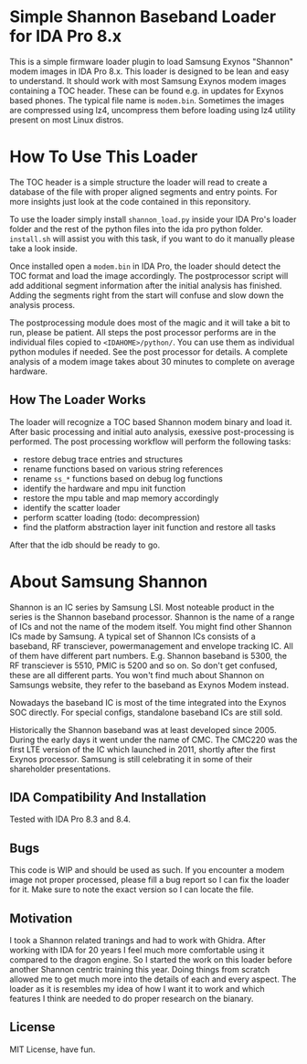 # Simple Shannon Baseband Loader for IDA Pro 8.x

This is a simple firmware loader plugin to load Samsung Exynos "Shannon" modem images in IDA Pro 8.x. This loader is designed to be lean and easy to understand. It should work with most Samsung Exynos modem images containing a TOC header. These can be found e.g. in updates for Exynos based phones. The typical file name is `modem.bin`. Sometimes the images are compressed using lz4, uncompress them before loading using lz4 utility present on most Linux distros. 

# How To Use This Loader

The TOC header is a simple structure the loader will read to create a database of the file with proper aligned segments and entry points. For more insights just look at the code contained in this reponsitory. 

To use the loader simply install `shannon_load.py` inside your IDA Pro's loader folder and the rest of the python files into the ida pro python folder. `install.sh` will assist you with this task, if you want to do it manually please take a look inside.

Once installed open a `modem.bin` in IDA Pro, the loader should detect the TOC format and load the image accordingly. The postprocessor script will add additional segment information after the initial analysis has finished. Adding the segments right from the start will confuse and slow down the analysis process.

The postprocessing module does most of the magic and it will take a bit to run, please be patient. All steps the post processor performs are in the individual files copied to `<IDAHOME>/python/`. You can use them as individual python modules if needed. See the post processor for details. A complete analysis of a modem image takes about 30 minutes to complete on average hardware.

## How The Loader Works

The loader will recognize a TOC based Shannon modem binary and load it. After basic processing and initial auto analysis, exessive post-processing is performed. The post processing workflow will perform the following tasks:

* restore debug trace entries and structures
* rename functions based on various string references
* rename `ss_*` functions based on debug log functions
* identify the hardware and mpu init function
* restore the mpu table and map memory accordingly
* identify the scatter loader
* perform scatter loading (todo: decompression)
* find the platform abstraction layer init function and restore all tasks

After that the idb should be ready to go.

# About Samsung Shannon 

Shannon is an IC series by Samsung LSI. Most noteable product in the series is the Shannon baseband processor. Shannon is the name of a range of ICs and not the name of the modem itself. You might find other Shannon ICs made by Samsung. A typical set of Shannon ICs consists of a baseband, RF transciever, powermanagement and envelope tracking IC. All of them have different part numbers. E.g. Shannon baseband is 5300, the RF transciever is 5510, PMIC is 5200 and so on. So don't get confused, these are all different parts. You won't find much about Shannon on Samsungs website, they refer to the baseband as Exynos Modem instead.

Nowadays the baseband IC is most of the time integrated into the Exynos SOC directly. For special configs, standalone baseband ICs are still sold.

Historically the Shannon baseband was at least developed since 2005. During the early days it went under the name of CMC. The CMC220 was the first LTE version of the IC which launched in 2011, shortly after the first Exynos processor. Samsung is still celebrating it in some of their shareholder presentations.

## IDA Compatibility And Installation

Tested with IDA Pro 8.3 and 8.4.

## Bugs

This code is WIP and should be used as such. If you encounter a modem image not proper processed, please fill a bug report so I can fix the loader for it. Make sure to note the exact version so I can locate the file.

## Motivation 

I took a Shannon related tranings and had to work with Ghidra. After working with IDA for 20 years I feel much more comfortable using it compared to the dragon engine. So I started the work on this loader before another Shannon centric training this year. Doing things from scratch allowed me to get much more into the details of each and every aspect. The loader as it is resembles my idea of how I want it to work and which features I think are needed to do proper research on the bianary.

## License

MIT License, have fun.